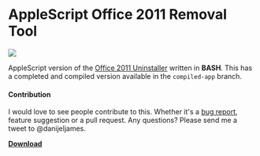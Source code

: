 # AppleScript Office 2011 Removal Tool

![](http://i.imgur.com/1BrNhcT.png)
  
AppleScript version of the [Office 2011 Uninstaller](https://github.com/danijeljames/office2011_uninstaller) written in **BASH**. This has a completed and compiled version available in the `compiled-app` branch.

#### Contribution
I would love to see people contribute to this. Whether it's a [bug report](https://github.com/danijeljames/Office_2011_Removal_AppleScript/issues/new), feature suggestion or a pull request. Any questions? Please send me a tweet to @danijeljames.

[**Download**](https://github.com/danijeljames/Office_2011_Removal_AppleScript/archive/compiled-app.zip)